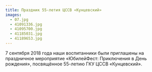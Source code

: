 ```yaml
---
title: Праздник 55-летия ЦССВ «Кунцевский»
images:
  - 07.jpg
  - 41091336.jpg
  - 41095700.jpg
  - 41185031.jpg
  - 41189653.jpg
---
```


7 сентября 2018 года наши воспитанники были приглашены на праздничное мероприятие «ЮбилейФест: Приключения в День рождения», посвящённое 55-летию ГКУ ЦССВ «Кунцевский».
